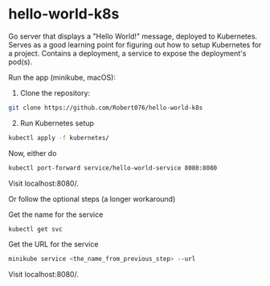 # hello-world-k8s
Go server that displays a "Hello World!" message, deployed to Kubernetes. Serves as a good learning point for figuring out how to setup Kubernetes for a project. Contains a deployment, a service to expose the deployment's pod(s).

Run the app (minikube, macOS):

1) Clone the repository:
   
```bash
git clone https://github.com/Robert076/hello-world-k8s
```

2) Run Kubernetes setup

```bash
kubectl apply -f kubernetes/
```

Now, either do 
```bash
kubectl port-forward service/hello-world-service 8080:8080
```

Visit localhost:8080/.

Or follow the optional steps (a longer workaround)

Get the name for the service

```bash
kubectl get svc
```

Get the URL for the service

```bash
minikube service <the_name_from_previous_step> --url
```

Visit localhost:8080/.
